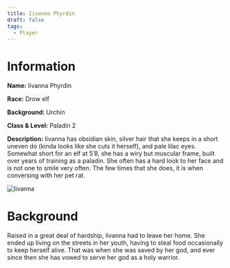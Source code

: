 ```yaml
---
title: Iivanna Phyrdin
draft: false
tags:
  - Player
---
```

# Information
**Name:** Iivanna Phyrdin 

**Race:** Drow elf 

**Background:** Urchin 

**Class & Level:** Paladin 2 

**Description:** Iivanna has obsidian skin, silver hair that she keeps in a short uneven do (kinda looks like she cuts it herself), and pale lilac eyes. Somewhat short for an elf at 5’8, she has a wiry but muscular frame, built over years of training as a paladin. She often has a hard look to her face and is not one to smile very often. The few times that she does, it is when conversing with her pet rat. 


![Iivanna](images/Iivanna.png)

# Background
Raised in a great deal of hardship, Iivanna had to leave her home. She ended up living on the streets in her youth, having to steal food occasionally to keep herself alive. That was when she was saved by her god, and ever since then she has vowed to serve her god as a holy warrior.


